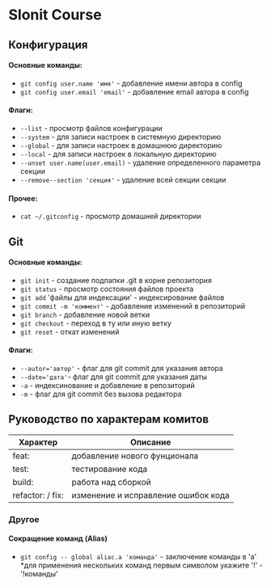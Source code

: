 
# Slonit Course

## Конфигурация

#### Основные команды:
- `git config user.name 'имя'` - добавление имени автора в config
- `git config user.email 'email'` - добавление email автора в сonfig

#### Флаги:
- `--list` - просмотр файлов конфигурации
- `--system` - для записи настроек в системную директорию
- `--global` - для записи настроек в домашнюю директорию
- `--local` - для записи настроек в локальную директорию
- `--unset user.name(user.email)` - удаление определенного параметра секции
- `--remove--section 'секция'` - удаление всей секции секции

#### Прочее:
- `cat ~/.gitconfig` - просмотр домашней директории


## Git

#### Основные команды:
- `git init` - создание подпапки .git в корне репозитория
- `git status` - просмотр состояния файлов проекта
- `git add` 'файлы для индексации' - индексирование файлов
- `git commit -m 'коммент'` - добавление изменений в репозиторий 
- `git branch` - добавление новой ветки
- `git checkout` - переход в ту или иную ветку
- `git reset` - откат изменений

#### Флаги:
- `--autor='автор'` - флаг для git commit для указания автора
- `--date='дата'`- флаг для git commit для указания даты
- `-a` - индексинование и добавление в репозиторий
- `-m` - флаг для git commit без вызова редактора

## Руководство по характерам комитов

| Характер | Описание |
| ----------- | ----------- |
| feat:   | добавление нового фунционала   |
| test:   | тестирование кода   |
| build:   | работа над сборкой   |
| refactor: / fix:   | изменение и исправление ошибок кода  


### Другое

#### Сокращение команд (Alias)

- `git config -- global aliac.a 'команда'` - заключение команды в 'a'
*для применения нескольких команд первым символом укажите '!' - '!команды'

